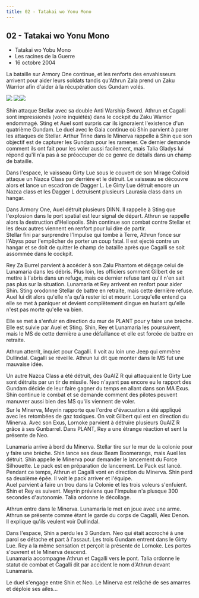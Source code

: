 ```yaml
---
title: 02 - Tatakai wo Yonu Mono
---
```


02 - Tatakai wo Yonu Mono
-------------------------

* Tatakai wo Yobu Mono
* Les racines de la Guerre
* 16 octobre 2004


La bataille sur Armory One continue, et les renforts des envahisseurs arrivent pour aider leurs soldats tandis qu'Athrun Zala prend un Zaku Warrior afin d'aider à la récupération des Gundam volés.


![](/images/stories/saga/gundamseeddestiny/images/resumes/02-1.jpg) ![](/images/stories/saga/gundamseeddestiny/images/resumes/02-2.jpg)![](/images/stories/saga/gundamseeddestiny/images/resumes/02-3.jpg)
 


Shin attaque Stellar avec sa double Anti Warship Sword. Athrun et Cagalli sont impressionés (voire inquiétés) dans le cockpit du Zaku Warrior endommagé. Sting et Auel sont surpris car ils ignoraient l'existence d'un quatrième Gundam. Le duel avec le Gaia continue où Shin parvient à parer les attaques de Stellar. Arthur Trine dans le Minerva rappelle à Shin que son objectif est de capturer les Gundam pour les ramener. Ce dernier demande comment ils ont fait pour les voler aussi facilement, mais Talia Gladys lui répond qu'il n'a pas à se préoccuper de ce genre de détails dans un champ de bataille.


Dans l'espace, le vaisseau Girty Lue sous le couvert de son Mirage Colloid attaque un Nazca Class par derrière et le détruit. Le vaisseau se découvre alors et lance un escadron de Dagger L. Le Girty Lue détruit encore un Nazca class et les Dagger L detruisent plusieurs Laurasia class dans un hangar.


Dans Armory One, Auel détruit plusieurs DINN. Il rappelle à Sting que l'explosion dans le port spatial est leur signal de départ. Athrun se rappelle alors la destruction d'Heliopolis. Shin continue son combat contre Stellar et les deux autres viennent en renfort pour lui dire de partir.   
Stellar fini par surprendre l'Impulse qui tombe à Terre, Athrun fonce sur l'Abyss pour l'empêcher de porter un coup fatal. Il est ejecté contre un hangar et se doit de quitter le champ de bataille après que Cagalli se soit assommée dans le cockpit.


Rey Za Burrel parvient à accéder à son Zalu Phantom et dégage celui de Lunamaria dans les débris. Plus loin, les officiers somment Gilbert de se mettre à l'abris dans un refuge, mais ce dernier refuse tant qu'il n'en sait pas plus sur la situation. Lunamaria et Rey arrivent en renfort pour aider Shin. Sting orodonne Stellar de battre en retraite, mais cette dernière refuse. Auel lui dit alors qu'elle n'a qu'à rester ici et mourir. Lorsqu'elle entend ça elle se met à paniquer et devient complètement dingue en hurlant qu'elle n'est pas morte qu'elle va bien.


Elle se met à s'enfuir en direction du mur de PLANT pour y faire une brèche. Elle est suivie par Auel et Sting. Shin, Rey et Lunamaria les poursuivent, mais le MS de cette dernière a une défaillance et elle est forcée de battre en retraite.


Athrun atterrit, inquiet pour Cagalli. Il voit au loin une Jeep qui emmène Dullindal. Cagalli se réveille. Athrun lui dit que monter dans le MS fut une mauvaise idée.


Un autre Nazca Class a été détruit, des GuAIZ R qui attaquaient le Girty Lue sont détruits par un tir de missile. Neo n'ayant pas encore eu le rapport des Gundam décide de leur faire gagner du temps en allant dans son MA Exus. Shin continue le combat et se demande comment des pilotes peuvent manuvrer aussi bien des MS qu'ils viennent de voler.   
Sur le Minerva, Meyrin rapporte que l'ordre d'évacuation a été appliqué avec les retombées de gaz toxiques. On voit Gilbert qui est en direction du Minerva. Avec son Exus, Lornoke parvient à détruire plusieurs GuAIZ R grâce à ses Gunbarrel. Dans PLANT, Rey a une étrange réaction et sent la présente de Neo.


Lunamaria arrive à bord du Minerva. Stellar tire sur le mur de la colonie pour y faire une brèche. Shin lance ses deux Beam Boomerangs, mais Auel les détruit. Shin appelle le Minerva pour demander le lancement du Force Silhouette. Le pack est en préparation de lancement. Le Pack est lancé. Pendant ce temps, Athrun et Cagalli vont en direction du Minerva. Shin perd sa deuxième épée. Il voit le pack arriver et l'équipe.   
Auel parvient à faire un trou dans la Colonie et les trois voleurs s'enfuient. Shin et Rey es suivent. Meyrin préviens que l'Impulse n'a plusque 300 secondes d'autonomie. Talia ordonne le décollage.


Athrun entre dans le Minerva. Lunamaria le met en joue avec une arme. Athrun se présente comme étant le garde du corps de Cagalli, Alex Denon. Il explique qu'ils veulent voir Dullindal.


Dans l'espace, Shin a perdu les 3 Gundam. Neo qui était accroché à une paroi se détache et part à l'assaut. Les trois Gundam entrent dans le Girty Lue. Rey a la même sensation et perçoit la présente de Lornoke. Les portes s'ouvrent et le Minerva descend.   
Lunamaria accompagne Athrun et Cagalli vers le pont. Talia ordonne le statut de combat et Cagalli dit par accident le nom d'Athrun devant Lunamaria.


Le duel s'engage entre Shin et Neo. Le Minerva est relâché de ses amarres et déploie ses ailes...


